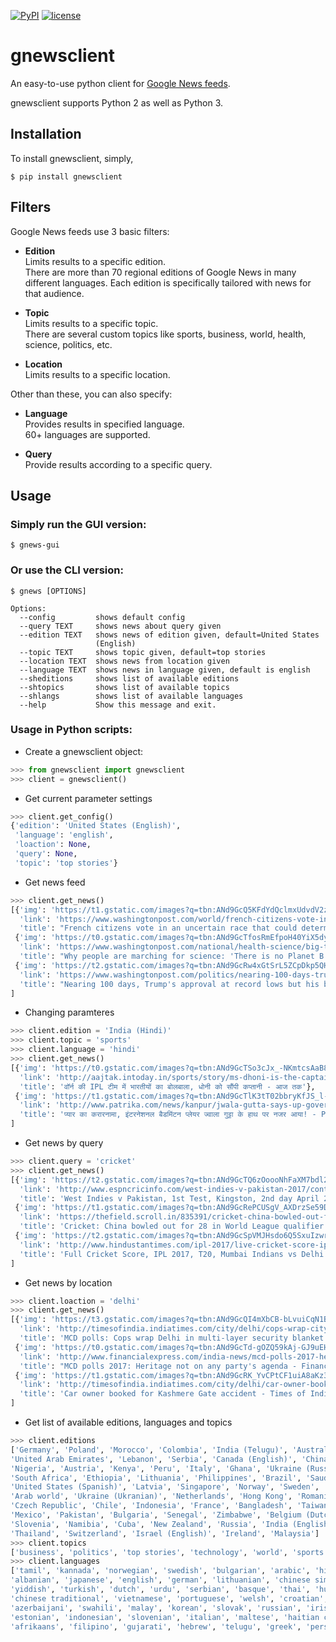 [![PyPI](https://img.shields.io/badge/PyPi-v1.1.0-f39f37.svg)](https://pypi.python.org/pypi/gnewsclient)
[![license](https://img.shields.io/github/license/mashape/apistatus.svg?maxAge=2592000)](https://github.com/nikhilkumarsingh/gnewsclient/blob/master/LICENSE.txt)

# gnewsclient

An easy-to-use python client for [Google News feeds](https://news.google.com/).

gnewsclient supports Python 2 as well as Python 3.

## Installation

To install gnewsclient, simply,
```
$ pip install gnewsclient
```

## Filters

Google News feeds use 3 basic filters:

- **Edition**<br/>
    Limits results to a specific edition.<br/>
    There are more than 70 regional editions of Google News in many different languages. Each edition is specifically
    tailored with news for that audience.


- **Topic**<br/>
    Limits results to a specific topic.<br/>
    There are several custom topics like sports, business, world, health, science, politics, etc.


- **Location**<br/>
    Limits results to a specific location.

Other than these, you can also specify:

- **Language**<br/>
    Provides results in specified language.<br/>
    60+ languages are supported.
    
    
- **Query**<br/>
    Provide results according to a specific query.

## Usage
### Simply run the GUI version:
```
$ gnews-gui
```

### Or use the CLI version:
`$ gnews [OPTIONS]`

```
Options:
  --config         shows default config
  --query TEXT     shows news about query given
  --edition TEXT   shows news of edition given, default=United States
                   (English)
  --topic TEXT     shows topic given, default=top stories
  --location TEXT  shows news from location given
  --language TEXT  shows news in language given, default is english
  --sheditions     shows list of available editions
  --shtopics       shows list of available topics
  --shlangs        shows list of available languages
  --help           Show this message and exit.

 ```

### Usage in Python scripts:

- Create a gnewsclient object:
```python
>>> from gnewsclient import gnewsclient
>>> client = gnewsclient()
```

- Get current parameter settings
```python
>>> client.get_config()
{'edition': 'United States (English)',
 'language': 'english',
 'loaction': None,
 'query': None,
 'topic': 'top stories'}
```

- Get news feed
```python
>>> client.get_news()
[{'img': 'https://t1.gstatic.com/images?q=tbn:ANd9GcQ5KFdYdQclmxUdvdV2zYQ_hO7JMrG2864ZDdN9A3GxORmTf_issciogLEEZmA5QIFfRQsyYDlm',
  'link': 'https://www.washingtonpost.com/world/french-citizens-vote-in-an-uncertain-race-that-could-determine-europes-future/2017/04/23/fd3759ce-1fa4-11e7-bb59-a74ccaf1d02f_story.html',
  'title': "French citizens vote in an uncertain race that could determine Europe's future - Washington Post"},
 {'img': 'https://t0.gstatic.com/images?q=tbn:ANd9GcTfosRmEfpoH40YiX5dyEIgL5rw-OSgcsKGEYhIm15f-OVQmWoidnH5NZD6P1vwaZfpQ33Xt8tZ',
  'link': 'https://www.washingtonpost.com/national/health-science/big-turnout-expected-for-march-for-science-in-dc/2017/04/21/67cf7f90-237f-11e7-bb9d-8cd6118e1409_story.html',
  'title': "Why people are marching for science: 'There is no Planet B' - Washington Post"},
 {'img': 'https://t2.gstatic.com/images?q=tbn:ANd9GcRw4xGtSrL5ZCpDkp5QHLUBPLgDNCsFFpgjJeOdD2q4w4giPDsDf9G3NOAZeNYWOf8f5V1aYTLu',
  'link': 'https://www.washingtonpost.com/politics/nearing-100-days-trumps-approval-at-record-lows-but-his-base-is-holding/2017/04/22/a513a466-26b4-11e7-b503-9d616bd5a305_story.html',
  'title': "Nearing 100 days, Trump's approval at record lows but his base is holding - Washington Post"}
]
```

- Changing paramteres
```python
>>> client.edition = 'India (Hindi)'
>>> client.topic = 'sports'
>>> client.language = 'hindi'
>>> client.get_news()
[{'img': 'https://t0.gstatic.com/images?q=tbn:ANd9GcTSo3cJx_-NKmtcsAaB8ZNC6tVF-FzU7FxLMmT9GwETYw-h_XmgzE_Ux2Bz3e2dk_iRUsaCIwbY',
  'link': 'http://aajtak.intoday.in/sports/story/ms-dhoni-is-the-captain-of-shane-warnes-all-time-ipl-eleven-1-925107.html',
  'title': 'वॉर्न की IPL टीम में भारतीयों का बोलबाला, धोनी को सौंपी कप्तानी - आज तक'},
 {'img': 'https://t1.gstatic.com/images?q=tbn:ANd9GcTlK3tT02bbryKfJS_l-fbICNHDUFsaXktMQSnvg_Pi-TWMBknuvBL3OhViOGzhjOcMtig4pg3t',
  'link': 'http://www.patrika.com/news/kanpur/jwala-gutta-says-up-government-should-make-strategy-for-better-sports-hindi-news-1560241/',
  'title': 'प्यार का करारनामा, इंटरनेशनल बैडमिंटन प्लेयर ज्वाला गुट्टा के हाथ पर नजर आया! - Patrika'}
]
```

- Get news by query
```python
>>> client.query = 'cricket'
>>> client.get_news()
[{'img': 'https://t2.gstatic.com/images?q=tbn:ANd9GcTQ6zOoooNhFaXM7bdl2WmmuJkHdE5ED26Mp2QtaRyKELMlBuvc62LmDVgt7-D3m7mgIPGI4vXf',
  'link': 'http://www.espncricinfo.com/west-indies-v-pakistan-2017/content/story/1094080.html',
  'title': 'West Indies v Pakistan, 1st Test, Kingston, 2nd day April 22, 2017 - ESPNcricinfo.com'},
 {'img': 'https://t1.gstatic.com/images?q=tbn:ANd9GcRePCUSgV_AXDrzSe59DsO7j6tgdcfWWocnusHc4OtLxNtGNloVuh_HPA1BtibucOTO9r-qwtNL',
  'link': 'https://thefield.scroll.in/835391/cricket-china-bowled-out-for-28-in-world-league-qualifier',
  'title': 'Cricket: China bowled out for 28 in World League qualifier - Scroll.in'},
 {'img': 'https://t2.gstatic.com/images?q=tbn:ANd9GcSpVMJHsdo6Q5SxuIzwrBHn7seXis3zwryH5ohRyeLVZj3phQDX1e92HZqW7iODBeJM7mrGf7yH',
  'link': 'http://www.hindustantimes.com/ipl-2017/live-cricket-score-ipl-2017-t20-mumbai-indians-vs-delhi-daredevils-live/story-CLQVOWa9v8ub7clUSz41LN.html',
  'title': 'Full Cricket Score, IPL 2017, T20, Mumbai Indians vs Delhi Daredevils: MI beat DD by 14 runs - Hindustan Times'}
]
```

- Get news by location
```python
>>> client.loaction = 'delhi'
>>> client.get_news()
[{'img': 'https://t3.gstatic.com/images?q=tbn:ANd9GcQI4mXbCB-bLvuiCqN1BoAyClMWgllzHy8DG9SCNDr3_dH9JpNpgfqTz8UneHeE85jdi0wknyhF',
  'link': 'http://timesofindia.indiatimes.com/city/delhi/cops-wrap-city-in-a-multi-layer-security-blanket/articleshow/58305944.cms',
  'title': 'MCD polls: Cops wrap Delhi in multi-layer security blanket - Times of India'},
 {'img': 'https://t0.gstatic.com/images?q=tbn:ANd9GcTd-gOZQ59kAj-GJ9uEHQ3wbGMF6Y4dI9pkc2B9RI0YyOrBPB4jIljR5zFFRXlB0KjqcuZxkAVl',
  'link': 'http://www.financialexpress.com/india-news/mcd-polls-2017-heritage-not-on-any-partys-agenda/637968/',
  'title': "MCD polls 2017: Heritage not on any party's agenda - Financial Express"},
 {'img': 'https://t1.gstatic.com/images?q=tbn:ANd9GcRK_YvCPtCF1uiA8aKz3LJLPHFP7zAlPHFkotuxL7Jr8DZBnA-w5HfMCe1Q69J7Cpf_AKKsNKeV',
  'link': 'http://timesofindia.indiatimes.com/city/delhi/car-owner-booked-for-kashmere-gate-accident/articleshow/58308236.cms',
  'title': 'Car owner booked for Kashmere Gate accident - Times of India - Times of India'}
]
```
- Get list of available editions, languages and topics
```python
>>> client.editions
['Germany', 'Poland', 'Morocco', 'Colombia', 'India (Telugu)', 'Australia', 'Hungary', 'India (Malayalam)', 
'United Arab Emirates', 'Lebanon', 'Serbia', 'Canada (English)', 'China', 'United States (English)', 
'Nigeria', 'Austria', 'Kenya', 'Peru', 'Italy', 'Ghana', 'Ukraine (Russian)', 'Belgium (French)', 'Vietnam', 
'South Africa', 'Ethiopia', 'Lithuania', 'Philippines', 'Brazil', 'Saudi Arabia', 'India (Hindi)', 'India (Tamil)',
'United States (Spanish)', 'Latvia', 'Singapore', 'Norway', 'Sweden', 'Canada (French)', 'Egypt', 'Japan', 
'Arab world', 'Ukraine (Ukranian)', 'Netherlands', 'Hong Kong', 'Romania', 'United Kingdom', 'Slovakia', 
'Czech Republic', 'Chile', 'Indonesia', 'France', 'Bangladesh', 'Taiwan', 'Tanzania', 'Argentina', 'Greece', 
'Mexico', 'Pakistan', 'Bulgaria', 'Senegal', 'Zimbabwe', 'Belgium (Dutch)', 'Uganda', 'Turkey', 'Portugal', 
'Slovenia', 'Namibia', 'Cuba', 'New Zealand', 'Russia', 'India (English)', 'Botswana', 'Venezuela', 'Israel (Hebrew)',
'Thailand', 'Switzerland', 'Israel (English)', 'Ireland', 'Malaysia']
>>> client.topics
['business', 'politics', 'top stories', 'technology', 'world', 'sports', 'entertainment', 'national']
>>> client.languages
['tamil', 'kannada', 'norwegian', 'swedish', 'bulgarian', 'arabic', 'hindi', 'catalan', 'georgian', 'latvian',
'albanian', 'japanese', 'english', 'german', 'lithuanian', 'chinese simplified', 'polish', 'czech', 'macedonian',
'yiddish', 'turkish', 'dutch', 'urdu', 'serbian', 'basque', 'thai', 'hungarian', 'danish', 'galician', 'latin', 
'chinese traditional', 'vietnamese', 'portuguese', 'welsh', 'croatian', 'bengali', 'finnish', 'icelandic', 
'azerbaijani', 'swahili', 'malay', 'korean', 'slovak', 'russian', 'irish', 'spanish', 'belarusian', 'french',
'estonian', 'indonesian', 'slovenian', 'italian', 'maltese', 'haitian creole', 'esperanto', 'ukrainian', 
'afrikaans', 'filipino', 'gujarati', 'hebrew', 'telugu', 'greek', 'persian', 'romanian']
```
